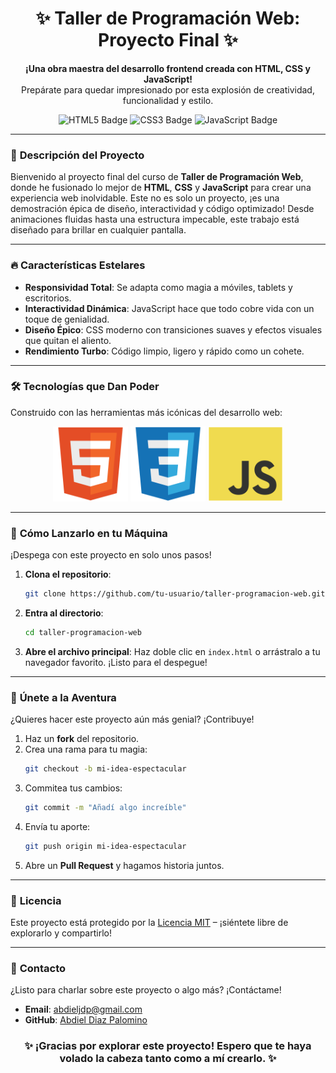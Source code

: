 <p align="center">
  <!--<img src="https://media.giphy.com/media/l0ExvS69hw7qWWqas/giphy.gif" alt="Web Development Animation" width="350"/>-->
</p>

<h1 align="center">✨ Taller de Programación Web: Proyecto Final ✨</h1>

<p align="center">
  <strong>¡Una obra maestra del desarrollo frontend creada con HTML, CSS y JavaScript!</strong><br>
  Prepárate para quedar impresionado por esta explosión de creatividad, funcionalidad y estilo.
</p>

<p align="center">
  <img src="https://img.shields.io/badge/HTML5-E34F26?style=for-the-badge&logo=html5&logoColor=white" alt="HTML5 Badge"/>
  <img src="https://img.shields.io/badge/CSS3-1572B6?style=for-the-badge&logo=css3&logoColor=white" alt="CSS3 Badge"/>
  <img src="https://img.shields.io/badge/JavaScript-F7DF1E?style=for-the-badge&logo=javascript&logoColor=black" alt="JavaScript Badge"/>
</p>

---

### 🌌 **Descripción del Proyecto**

Bienvenido al proyecto final del curso de **Taller de Programación Web**, donde he fusionado lo mejor de **HTML**, **CSS** y **JavaScript** para crear una experiencia web inolvidable. Este no es solo un proyecto, ¡es una demostración épica de diseño, interactividad y código optimizado! Desde animaciones fluidas hasta una estructura impecable, este trabajo está diseñado para brillar en cualquier pantalla.

---

### 🔥 **Características Estelares**

- **Responsividad Total**: Se adapta como magia a móviles, tablets y escritorios.
- **Interactividad Dinámica**: JavaScript hace que todo cobre vida con un toque de genialidad.
- **Diseño Épico**: CSS moderno con transiciones suaves y efectos visuales que quitan el aliento.
- **Rendimiento Turbo**: Código limpio, ligero y rápido como un cohete.

---

<!--### 🎬 **Demostración en Acción**

<p align="center">
  <img src="https://media.giphy.com/media/3o7TKz2b3wEwT5gX6M/giphy.gif" alt="Project Demo" width="600"/>
</p>

--->

### 🛠️ **Tecnologías que Dan Poder**

Construido con las herramientas más icónicas del desarrollo web:

<p align="center">
  <img src="https://raw.githubusercontent.com/devicons/devicon/master/icons/html5/html5-original.svg" alt="HTML5 Logo" width="120"/>
  <img src="https://raw.githubusercontent.com/devicons/devicon/master/icons/css3/css3-original.svg" alt="CSS3 Logo" width="120"/>
  <img src="https://raw.githubusercontent.com/devicons/devicon/master/icons/javascript/javascript-original.svg" alt="JavaScript Logo" width="120"/>
</p>

---

### 🚀 **Cómo Lanzarlo en tu Máquina**

¡Despega con este proyecto en solo unos pasos!

1. **Clona el repositorio**:
   ```bash
   git clone https://github.com/tu-usuario/taller-programacion-web.git
   ```
2. **Entra al directorio**:
   ```bash
   cd taller-programacion-web
   ```
3. **Abre el archivo principal**:
   Haz doble clic en `index.html` o arrástralo a tu navegador favorito. ¡Listo para el despegue!

---

### 🤝 **Únete a la Aventura**

¿Quieres hacer este proyecto aún más genial? ¡Contribuye!

1. Haz un **fork** del repositorio.
2. Crea una rama para tu magia:
   ```bash
   git checkout -b mi-idea-espectacular
   ```
3. Commitea tus cambios:
   ```bash
   git commit -m "Añadí algo increíble"
   ```
4. Envía tu aporte:
   ```bash
   git push origin mi-idea-espectacular
   ```
5. Abre un **Pull Request** y hagamos historia juntos.

---

### 📜 **Licencia**

Este proyecto está protegido por la [Licencia MIT](LICENSE) – ¡siéntete libre de explorarlo y compartirlo!

---

### 📡 **Contacto**

¿Listo para charlar sobre este proyecto o algo más? ¡Contáctame!

- **Email**: [abdieljdp@gmail.com](mailto:abdieljdp@gmail.com)
- **GitHub**: [Abdiel Diaz Palomino](https://github.com/AbdielDiazPalomino)

<p align="center">
  <!--<img src="https://media.giphy.com/media/26tPghhb310f8b0u4/giphy.gif" alt="Final Animation" width="350"/>-->
</p>

<h3 align="center">✨ ¡Gracias por explorar este proyecto! Espero que te haya volado la cabeza tanto como a mí crearlo. ✨</h3>